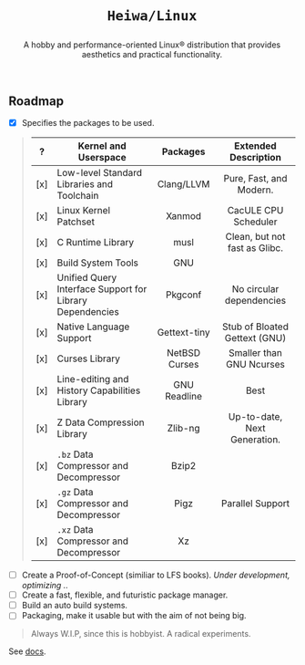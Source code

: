 # <p align="center">`Heiwa/Linux`</p>
<p align="center">A hobby and performance-oriented Linux® distribution that provides aesthetics and practical functionality.</p>

<br>

## Roadmap <img alt="" align="right" src="https://badges.pufler.dev/visits/heiwalinux/heiwa?style=flat-square&label=&color=000000&logo=GitHub&logoColor=white&labelColor=373e4d"/>
- [x] Specifies the packages to be used.
> |  ?  | Kernel and Userspace                                     | Packages                  | Extended Description          |
> |:---:|----------------------------------------------------------|:-------------------------:|:-----------------------------:|
> | [x] | Low-level Standard Libraries and Toolchain               | Clang/LLVM                | Pure, Fast, and Modern.       |
> | [x] | Linux Kernel Patchset                                    | Xanmod                    | CacULE CPU Scheduler          |
> | [x] | C Runtime Library                                        | musl                      | Clean, but not fast as Glibc. |
> | [x] | Build System Tools                                       | GNU                       |                               |
> | [x] | Unified Query Interface Support for Library Dependencies | Pkgconf                   | No circular dependencies      |
> | [x] | Native Language Support                                  | Gettext-tiny              | Stub of Bloated Gettext (GNU) |
> | [x] | Curses Library                                           | NetBSD Curses             | Smaller than GNU Ncurses      |
> | [x] | Line-editing and History Capabilities Library            | GNU Readline              | Best                          |
> | [x] | Z Data Compression Library                               | Zlib-ng                   | Up-to-date, Next Generation.  |
> | [x] | `.bz` Data Compressor and Decompressor                   | Bzip2                     |                               |
> | [x] | `.gz` Data Compressor and Decompressor                   | Pigz                      | Parallel Support              |
> | [x] | `.xz` Data Compressor and Decompressor                   | Xz                        |                               |
- [ ] Create a Proof-of-Concept (similiar to LFS books). *Under development, optimizing ..*
- [ ] Create a fast, flexible, and futuristic package manager.
- [ ] Build an auto build systems.
- [ ] Packaging, make it usable but with the aim of not being big.
> Always W.I.P, since this is hobbyist. A radical experiments.

See [docs](./docs).
